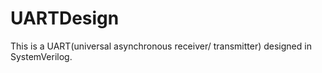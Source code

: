 # UARTDesign
This is a UART(universal asynchronous receiver/ transmitter) designed in SystemVerilog. 
